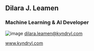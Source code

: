 ## Dilara J. Leamen
### Machine Learning & AI Developer
![image](https://github.com/user-attachments/assets/903587bc-ea05-4f98-b2a6-3d35cbe0ed88)
dilara.leamen@kyndryl.com

www.kyndryl.com


